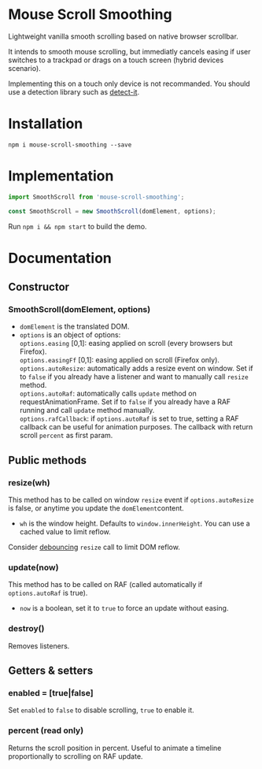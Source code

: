 # Mouse Scroll Smoothing

Lightweight vanilla smooth scrolling based on native browser scrollbar. 


It intends to smooth mouse scrolling, but immediatly cancels easing if user switches to a trackpad or drags on a touch screen (hybrid devices scenario).

Implementing this on a touch only device is not recommanded. You should use a detection library such as [detect-it](https://www.npmjs.com/package/detect-it).

# Installation

```
npm i mouse-scroll-smoothing --save

```

# Implementation

```javascript
import SmoothScroll from 'mouse-scroll-smoothing';

const SmoothScroll = new SmoothScroll(domElement, options);
```

Run `npm i && npm start` to build the demo.

# Documentation

## Constructor

### SmoothScroll(domElement, options)

- `domElement` is the translated DOM.
- `options` is an object of options:  
`options.easing` [0,1]: easing applied on scroll (every browsers but Firefox).  
`options.easingFf` [0,1]: easing applied on scroll (Firefox only).  
`options.autoResize`: automatically adds a resize event on window. Set if to `false` if you already have a listener and want to manually call `resize` method.  
`options.autoRaf`: automatically calls `update` method on requestAnimationFrame. Set if to `false` if you already have a RAF running and call `update` method manually.  
`options.rafCallback`: if `options.autoRaf` is set to true, setting a RAF callback can be useful for animation purposes. The callback with return scroll `percent` as first param.

## Public methods

### resize(wh)

This method has to be called on window `resize` event if `options.autoResize` is false, or anytime you update the `domElement`content.

- `wh` is the window height. Defaults to `window.innerHeight`. You can use a cached value to limit reflow.

Consider [debouncing](https://www.npmjs.com/package/debounce) `resize` call to limit DOM reflow.

### update(now)

This method has to be called on RAF (called automatically if `options.autoRaf` is true).

- `now` is a boolean, set it to `true` to force an update without easing.

### destroy()

Removes listeners.

## Getters & setters

### enabled = [true|false]

Set `enabled` to `false` to disable scrolling, `true` to enable it.

### percent (read only)

Returns the scroll position in percent. Useful to animate a timeline proportionally to scrolling on RAF update.